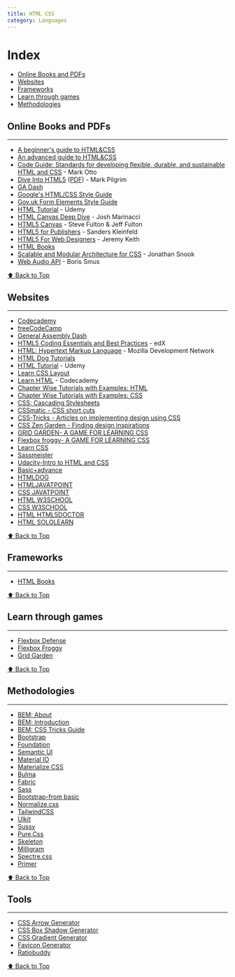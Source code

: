 ```yaml
---
title: HTML CSS
category: Languages
---
```



# Index
* [Online Books and PDFs](#online-books-and-pdfs)
* [Websites](#websites)
* [Frameworks](#frameworks)
* [Learn through games](#learn-through-games)
* [Methodologies](#methodologies)


## Online Books and PDFs
--------
* [A beginner's guide to HTML&CSS](http://learn.shayhowe.com/html-css/)
* [An advanced guide to HTML&CSS](http://learn.shayhowe.com/advanced-html-css/)
* [Code Guide: Standards for developing flexible, durable, and sustainable HTML and CSS](http://mdo.github.io/code-guide/) - Mark Otto
* [Dive Into HTML5](http://diveintohtml5.info/) ([PDF](http://mislav.uniqpath.com/2011/10/dive-into-html5/)) - Mark Pilgrim
* [GA Dash](http://dash.generalassemb.ly)
* [Google's HTML/CSS Style Guide](http://google-styleguide.googlecode.com/svn/trunk/htmlcssguide.xml)
* [Gov.uk Form Elements Style Guide](http://govuk-elements.herokuapp.com/form-elements/)
* [HTML Tutorial](https://blog.udemy.com/learn-html-learn-the-foundations-of-html/) - Udemy
* [HTML Canvas Deep Dive](http://joshondesign.com/p/books/canvasdeepdive/toc.html) - Josh Marinacci
* [HTML5 Canvas](http://chimera.labs.oreilly.com/books/1234000001654/index.html) - Steve Fulton & Jeff Fulton
* [HTML5 for Publishers](http://chimera.labs.oreilly.com/books/1234000000770/index.html) - Sanders Kleinfeld
* [HTML5 For Web Designers](http://html5forwebdesigners.com/) - Jeremy Keith
* [HTML Books](http://www.it-ebooks.info/tag/html/)
* [Scalable and Modular Architecture for CSS](http://smacss.com) - Jonathan Snook
* [Web Audio API](http://chimera.labs.oreilly.com/books/1234000001552) - Boris Smus

[⬆ Back to Top](#Index)

## Websites
--------
* [Codecademy](https://www.codecademy.com/learn/web)
* [freeCodeCamp](http://www.freecodecamp.org)
* [General Assembly Dash](http://dash.generalassemb.ly)
* [HTML5 Coding Essentials and Best Practices](https://courses.edx.org/courses/course-v1:W3Cx+HTML5.1x+1T2017/course/) - edX
* [HTML: Hypertext Markup Language](https://developer.mozilla.org/en-US/docs/Web/HTML) - Mozilla Development Network
* [HTML Dog Tutorials](http://www.htmldog.com/)
* [HTML Tutorial](https://blog.udemy.com/learn-html-learn-the-foundations-of-html/) - Udemy
* [Learn CSS Layout](http://learnlayout.com/)
* [Learn HTML](https://www.codecademy.com/learn/learn-html) - Codecademy
* [Chapter Wise Tutorials with Examples: HTML](https://www.w3schools.com/html/)
* [Chapter Wise Tutorials with Examples: CSS](https://www.w3schools.com/css/default.asp)
* [CSS: Cascading Stylesheets](https://developer.mozilla.org/en-US/docs/Web/CSS)
* [CSSmatic - CSS short cuts](http://www.cssmatic.com/)
* [CSS-Tricks - Articles on implementing design using CSS](https://css-tricks.com/)
* [CSS Zen Garden - Finding design inspirations](http://www.csszengarden.com/)
* [GRID GARDEN- A GAME FOR LEARNING CSS](http://cssgridgarden.com/)
* [Flexbox froggy- A GAME FOR LEARNING CSS](http://flexboxfroggy.com/)
* [Learn CSS](https://www.codecademy.com/learn/learn-css)
* [Sassmeister](https://www.sassmeister.com/)
* [Udacity-Intro to HTML and CSS](https://in.udacity.com/course/intro-to-html-and-css--ud304)
* [Basic+advance](https://learn.shayhowe.com/)
* [HTMLDOG](http://www.htmldog.com/)
* [HTMLJAVATPOINT](https://www.javatpoint.com/html-tutorial)
* [CSS JAVATPOINT](https://www.javatpoint.com/css-tutorial)
* [HTML W3SCHOOL](https://www.w3schools.com/html/default.asp)
* [CSS W3SCHOOL](https://www.w3schools.com/cssref/default.asp)
* [HTML HTML5DOCTOR](http://www.html5doctor.com/)
* [HTML SOLOLEARN](https://www.sololearn.com/home)

[⬆ Back to Top](#Index)

## Frameworks
--------

* [HTML Books](http://www.it-ebooks.info/tag/html/)

[⬆ Back to Top](#Index)

## Learn through games
--------

* [Flexbox Defense](http://www.flexboxdefense.com/)
* [Flexbox Froggy](http://flexboxfroggy.com/)
* [Grid Garden](http://cssgridgarden.com/)

[⬆ Back to Top](#Index)

## Methodologies
--------

* [BEM: About](https://en.bem.info/methodology/)
* [BEM: Introduction](http://getbem.com/introduction/)
* [BEM: CSS Tricks Guide](https://css-tricks.com/bem-101)
* [Bootstrap](http://getbootstrap.com/)
* [Foundation](https://foundation.zurb.com/)
* [Semantic UI](https://semantic-ui.com/)
* [Material IO](https://material.io/)
* [Materialize CSS](http://materializecss.com/)
* [Bulma](http://bulma.io/)
* [Fabric](https://developer.microsoft.com/en-us/fabric)
* [Sass](http://sass-lang.com/)
* [Bootstrap-from basic](https://www.w3schools.com/bootstrap/default.asp)
* [Normalize.css](https://necolas.github.io/normalize.css/)
* [TailwindCSS](https://tailwindcss.com/docs/)
* [Ulkit](https://getuikit.com/docs/introduction/)
* [Sussy](https://www.oddbird.net/susy/)
* [Pure.Css](https://purecss.io/)
* [Skeleton](http://getskeleton.com/)
* [Milligram](https://milligram.io/)
* [Spectre.css](https://picturepan2.github.io/spectre/)
* [Primer](https://primer.style/)

[⬆ Back to Top](#Index)

## Tools
--------
* [CSS Arrow Generator](http://www.cssarrowplease.com/)
* [CSS Box Shadow Generator](https://www.cssmatic.com/box-shadow)
* [CSS Gradient Generator](http://www.colorzilla.com/gradient-editor/)
* [Favicon Generator](http://www.favicon.cc/?)
* [Ratiobuddy](https://ratiobuddy.com/)

[⬆ Back to Top](#Index)
